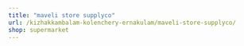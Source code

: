 ```yaml
---
title: "maveli store supplyco"
url: /kizhakkambalam-kolenchery-ernakulam/maveli-store-supplyco/
shop: supermarket
---
```

